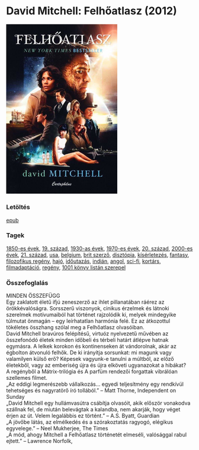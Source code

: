 # <a name="id_454">David Mitchell: Felhőatlasz (2012)</a>
<img src="https://github.com/BercziSandor/calibre_lib/raw/main/libs/main/David%20Mitchell/Felhoatlasz%20%28454%29/cover.jpg" alt="cover" width="300"/>

### Letöltés
[epub](https://github.com/BercziSandor/calibre_lib/raw/main/libs/main/David%20Mitchell/Felhoatlasz%20%28454%29/Felhoatlasz%20-%20David%20Mitchell.epub)

### Tagek
[1850-es évek](https://github.com/berczisandor/calibre_lib/blob/main/main/_tags/1850-es%20%c3%a9vek.md), [19. század](https://github.com/berczisandor/calibre_lib/blob/main/main/_tags/19.%20sz%c3%a1zad.md), [1930-as évek](https://github.com/berczisandor/calibre_lib/blob/main/main/_tags/1930-as%20%c3%a9vek.md), [1970-es évek](https://github.com/berczisandor/calibre_lib/blob/main/main/_tags/1970-es%20%c3%a9vek.md), [20. század](https://github.com/berczisandor/calibre_lib/blob/main/main/_tags/20.%20sz%c3%a1zad.md), [2000-es évek](https://github.com/berczisandor/calibre_lib/blob/main/main/_tags/2000-es%20%c3%a9vek.md), [21. század](https://github.com/berczisandor/calibre_lib/blob/main/main/_tags/21.%20sz%c3%a1zad.md), [usa](https://github.com/berczisandor/calibre_lib/blob/main/main/_tags/usa.md), [belgium](https://github.com/berczisandor/calibre_lib/blob/main/main/_tags/belgium.md), [brit szerző](https://github.com/berczisandor/calibre_lib/blob/main/main/_tags/brit%20szerz%c5%91.md), [disztópia](https://github.com/berczisandor/calibre_lib/blob/main/main/_tags/diszt%c3%b3pia.md), [kísérletezés](https://github.com/berczisandor/calibre_lib/blob/main/main/_tags/k%c3%ads%c3%a9rletez%c3%a9s.md), [fantasy](https://github.com/berczisandor/calibre_lib/blob/main/main/_tags/fantasy.md), [filozofikus regény](https://github.com/berczisandor/calibre_lib/blob/main/main/_tags/filozofikus%20reg%c3%a9ny.md), [hajó](https://github.com/berczisandor/calibre_lib/blob/main/main/_tags/haj%c3%b3.md), [időutazás](https://github.com/berczisandor/calibre_lib/blob/main/main/_tags/id%c5%91utaz%c3%a1s.md), [indián](https://github.com/berczisandor/calibre_lib/blob/main/main/_tags/indi%c3%a1n.md), [angol](https://github.com/berczisandor/calibre_lib/blob/main/main/_tags/angol.md), [sci-fi](https://github.com/berczisandor/calibre_lib/blob/main/main/_tags/sci-fi.md), [kortárs](https://github.com/berczisandor/calibre_lib/blob/main/main/_tags/kort%c3%a1rs.md), [filmadaptáció](https://github.com/berczisandor/calibre_lib/blob/main/main/_tags/filmadapt%c3%a1ci%c3%b3.md), [regény](https://github.com/berczisandor/calibre_lib/blob/main/main/_tags/reg%c3%a9ny.md), [1001 könyv listán szerepel](https://github.com/berczisandor/calibre_lib/blob/main/main/_tags/1001%20k%c3%b6nyv%20list%c3%a1n%20szerepel.md)

### Összefoglalás
<div>
<p>MINDEN ​ÖSSZEFÜGG <br>Egy zaklatott életű ifjú zeneszerző az ihlet pillanatában ráérez az örökkévalóságra. Sorsszerű viszonyok, cinikus érzelmek és látnoki szerelmek motívumaiból hat történet rajzolódik ki, melyek mindegyike túlmutat önmagán – egy leírhatatlan harmónia felé. Ez az átkozottul tökéletes összhang szólal meg a Felhőatlasz olvasóiban. <br>David Mitchell bravúros felépítésű, virtuóz nyelvezetű művében az összefonódó életek minden időbeli és térbeli határt átlépve hatnak egymásra. A lelkek korokon és kontinenseken át vándorolnak, akár az égbolton átvonuló felhők. De ki irányítja sorsunkat: mi magunk vagy valamilyen külső erő? Képesek vagyunk-e tanulni a múltból, az előző életekből, vagy az emberiség újra és újra elköveti ugyanazokat a hibákat? <br>A regényből a Mátrix-trilógia és A parfüm rendezői forgattak vibrálóan szellemes filmet.<br>„Az eddigi legmerészebb vállalkozás… egyedi teljesítmény egy rendkívül tehetséges és nagyratörő író tollából.” – Matt Thorne, Independent on Sunday<br>„David Mitchell egy hullámvasútra csábítja olvasóit, akik először vonakodva szállnak fel, de miután belevágtak a kalandba, nem akarják, hogy véget érjen az út. Velem legalábbis ez történt.” – A.S. Byatt, Guardian<br>„A jövőbe látás, az elmélkedés és a szórakoztatás ragyogó, elégikus egyvelege.” – Neel Mukherjee, The Times<br>„A mód, ahogy Mitchell a Felhőatlasz történetét elmeséli, valósággal rabul ejtett.” – Lawrence Norfolk,</p></div>


